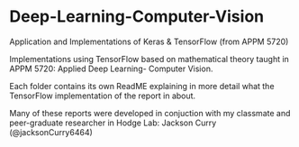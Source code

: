 # Deep-Learning-Computer-Vision
Application and Implementations of Keras &amp; TensorFlow (from APPM 5720)


Implementations using TensorFlow based on mathematical theory taught in APPM 5720: Applied Deep Learning- Computer Vision.

Each folder contains its own ReadME explaining in more detail what the TensorFlow implementation of the report in about. 


Many of these reports were developed in conjuction with my classmate and peer-graduate researcher in Hodge Lab: Jackson Curry (@jacksonCurry6464)
